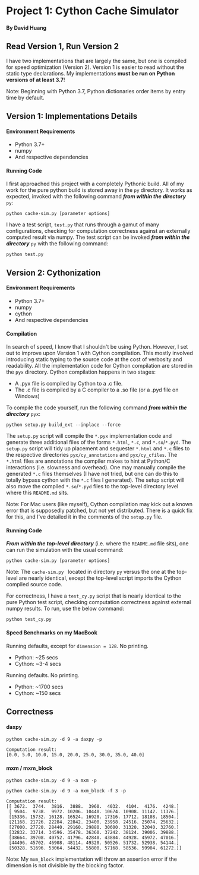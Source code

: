 # Project 1: Cython Cache Simulator
#### By David Huang


## Read Version 1, Run Version 2
I have two implementations that are largely the same, but one
is compiled for speed optimization (Version 2). Version 1 is easier
to read without the static type declarations. My implementations
**must be run on Python versions of at least 3.7**!

Note: Beginning with Python 3.7, Python dictionaries order items by entry time
by default.


## Version 1: Implementations Details
#### Environment Requirements
- Python 3.7+
- numpy
- And respective dependencies

#### Running Code
I first approached this project with a completely Pythonic build.
 All of my work for the pure python build is stored away in the
`py` directory. It works as expected, invoked with the following
command ***from within the directory*** `py`:

`python cache-sim.py [parameter options]`

I have a test script, `test.py` that runs through a gamut
of many configurations, checking for computation correctness against
an externally computed result via numpy. The test script can be
invoked ***from within the directory*** `py` with the following
command: 

`python test.py`


## Version 2: Cythonization
#### Environment Requirements
- Python 3.7+
- numpy
- cython  
- And respective dependencies

#### Compilation
In search of speed, I know that I shouldn't be using Python.
However, I set out to improve upon Version 1 with Cython compilation.
This mostly involved introducing static typing to the source code
at the cost of verbosity and readability. All the implementation
code for Cython compilation are stored in the `pyx` directory.
Cython compilation happens in two stages:
- A .pyx file is compiled by Cython to a .c file.
- The .c file is compiled by a C compiler to a .so file (or a .pyd
  file on Windows)

To compile the code yourself, run the following command
***from within the directory*** `pyx`:

`python setup.py build_ext --inplace --force`

The `setup.py` script will compile the `*.pyx` implementation code
and generate three additional files of the forms `*.html`, `*.c`, and
`*.so`/`*.pyd`. The `setup.py` script will tidy up placement and
sequester `*.html` and `*.c` files to the respective directories
`pyx/cy_annotations` and `pyx/cy_cfiles`. The `*.html` files are
annotations the compiler makes to hint at Python/C interactions
(i.e. slowness and overhead). One may manually compile the generated
`*.c` files themselves (I have not tried, but one can do this to
totally bypass cython with the `*.c` files I generated). The setup
script will also move the compiled `*.so`/`*.pyd` files to the
top-level directory level where this `README.md` sits.

Note: For Mac users (like myself), Cython compilation may kick out
a known error that is supposedly patched, but not yet distributed.
There is a quick fix for this, and I've detailed it in the comments
of the `setup.py` file.


#### Running Code
***From within the top-level directory*** (i.e. where the `README.md`
file sits), one can run the simulation with the usual command:

`python cache-sim.py [parameter options]`

Note: The `cache-sim.py ` located in directory `py` versus the one at
the top-level are nearly identical, except the top-level script
imports the Cython compiled source code.

For correctness, I have a `test_cy.py` script that is nearly identical
to the pure Python test script, checking computation correctness
against external numpy results. To run, use the below command:

`python test_cy.py`

#### Speed Benchmarks on my MacBook
Running defaults, except for `dimension = 128`. No printing.
- Python: ~25 secs
- Cython: ~3-4 secs

Running defaults. No printing.
- Python: ~1700 secs
- Cython: ~150 secs


## Correctness
#### daxpy

`python cache-sim.py -d 9 -a daxpy -p`

```
Computation result:
[0.0, 5.0, 10.0, 15.0, 20.0, 25.0, 30.0, 35.0, 40.0]
```


#### mxm / mxm_block

`python cache-sim.py -d 9 -a mxm -p`

`python cache-sim.py -d 9 -a mxm_block -f 3 -p`

```
Computation result:
[[ 3672.  3744.  3816.  3888.  3960.  4032.  4104.  4176.  4248.]
 [ 9504.  9738.  9972. 10206. 10440. 10674. 10908. 11142. 11376.]
 [15336. 15732. 16128. 16524. 16920. 17316. 17712. 18108. 18504.]
 [21168. 21726. 22284. 22842. 23400. 23958. 24516. 25074. 25632.]
 [27000. 27720. 28440. 29160. 29880. 30600. 31320. 32040. 32760.]
 [32832. 33714. 34596. 35478. 36360. 37242. 38124. 39006. 39888.]
 [38664. 39708. 40752. 41796. 42840. 43884. 44928. 45972. 47016.]
 [44496. 45702. 46908. 48114. 49320. 50526. 51732. 52938. 54144.]
 [50328. 51696. 53064. 54432. 55800. 57168. 58536. 59904. 61272.]]

```

Note: My `mxm_block` implementation will throw an assertion error
if the dimension is not divisible by the blocking factor.